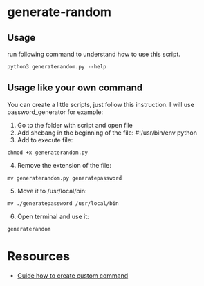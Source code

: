 # generate-random

## Usage

run following command to understand how to use this script.

```
python3 generaterandom.py --help
```

## Usage like your own command

You can create a little scripts, just follow this instruction.
I will use password_generator for example:

1. Go to the folder with script and open file
2. Add shebang in the beginning of the file: #!/usr/bin/env python
3. Add to execute file: 

```
chmod +x generaterandom.py
```

4. Remove the extension of the file: 

```
mv generaterandom.py generatepassword
```

5. Move it to /usr/local/bin: 

```
mv ./generatepassword /usr/local/bin
```

6. Open terminal and use it:

```
generaterandom
```

# Resources

- [Guide how to create custom command](https://pythobyte.com/create-custom-terminal-command-1dr0yhg33s-eef956b2/)
